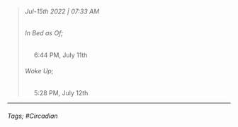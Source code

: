 >###### Jul-15th 2022 | 07:33 AM
>###### In Bed as Of;
> $\quad$ 6:44 PM, July 11th
>###### Woke Up;
> $\quad$ 5:28 PM, July 12th
> <br>

--- 

###### Tags; #Circadian